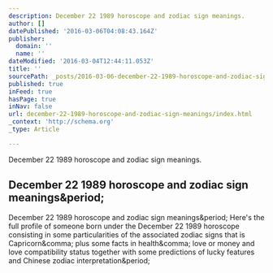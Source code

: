 ```yaml
---
description: December 22 1989 horoscope and zodiac sign meanings.
author: []
datePublished: '2016-03-06T04:08:43.164Z'
publisher:
  domain: ''
  name: ''
dateModified: '2016-03-04T12:44:11.053Z'
title: ''
sourcePath: _posts/2016-03-06-december-22-1989-horoscope-and-zodiac-sign-meanings.md
published: true
inFeed: true
hasPage: true
inNav: false
url: december-22-1989-horoscope-and-zodiac-sign-meanings/index.html
_context: 'http://schema.org'
_type: Article

---
```

December 22 1989 horoscope and zodiac sign meanings.

<article style=""><h1>December 22 1989 horoscope and zodiac sign meanings&amp;period;</h1><p>December 22 1989 horoscope and zodiac sign meanings&amp;period; Here's the full profile of someone born under the December 22 1989 horoscope consisting in some particularities of the associated zodiac signs that is Capricorn&amp;comma; plus some facts in health&amp;comma; love or money and love compatibility status together with some predictions of lucky features and Chinese zodiac interpretation&amp;period;</p></article>